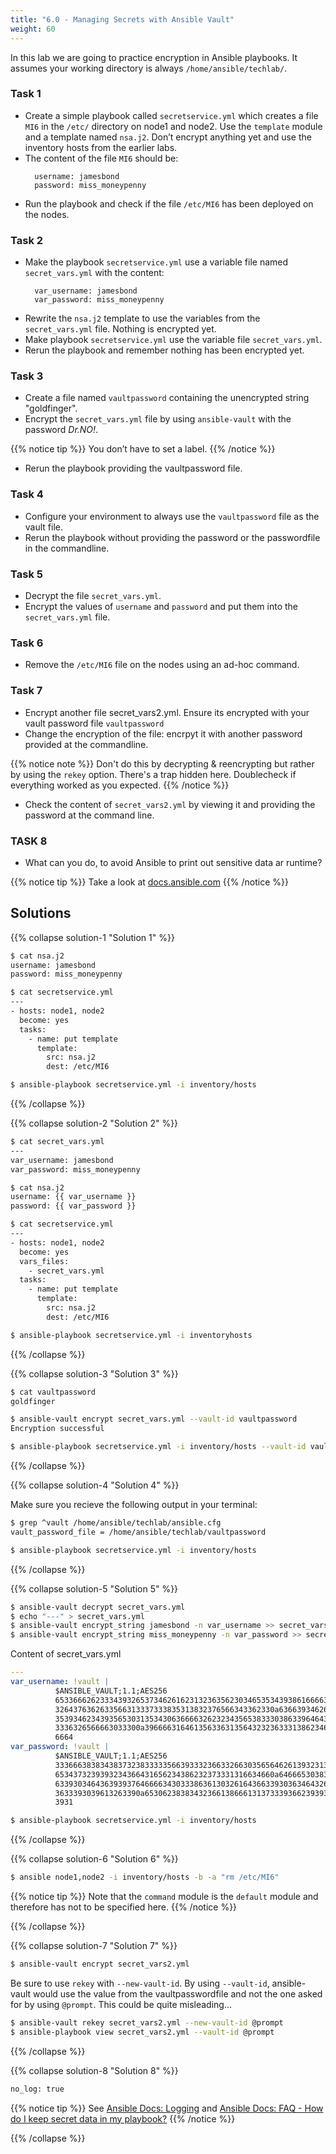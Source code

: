 ```yaml
---
title: "6.0 - Managing Secrets with Ansible Vault"
weight: 60
---
```


In this lab we are going to practice encryption in Ansible playbooks. It assumes your working directory is always `/home/ansible/techlab/`.

### Task 1

- Create a simple playbook called `secretservice.yml` which creates a file `MI6` in the `/etc/` directory on node1 and node2. Use the `template` module and a template named `nsa.j2`. Don’t encrypt anything yet and use the inventory hosts from the earlier labs.
- The content of the file `MI6` should be:
  ```
    username: jamesbond
    password: miss_moneypenny
  ```
- Run the playbook and check if the file `/etc/MI6` has been deployed on the nodes.

### Task 2

- Make the playbook `secretservice.yml` use a variable file named `secret_vars.yml` with the content:
  ```
    var_username: jamesbond
    var_password: miss_moneypenny
  ```
- Rewrite the `nsa.j2` template to use the variables from the `secret_vars.yml` file. Nothing is encrypted yet.
- Make playbook `secretservice.yml` use the variable file `secret_vars.yml`.
- Rerun the playbook and remember nothing has been encrypted yet.

### Task 3

- Create a file named `vaultpassword` containing the unencrypted string "goldfinger".
- Encrypt the `secret_vars.yml` file by using `ansible-vault` with the password *Dr.NO\!*.

{{% notice tip %}}
You don’t have to set a label.
{{% /notice %}}

- Rerun the playbook providing the vaultpassword file.

### Task 4

- Configure your environment to always use the `vaultpassword` file as the vault file.
- Rerun the playbook without providing the password or the passwordfile in the commandline.

### Task 5

- Decrypt the file `secret_vars.yml`.
- Encrypt the values of `username` and `password` and put them into the `secret_vars.yml` file.

### Task 6

- Remove the `/etc/MI6` file on the nodes using an ad-hoc command.

### Task 7

- Encrypt another file secret_vars2.yml. Ensure its encrypted with your vault password file `vaultpassword`
- Change the encryption of the file: encrpyt it with another password provided at the commandline.

{{% notice note %}}
 Don't do this by decrypting & reencrypting but rather by using the `rekey` option. 
 There's a trap hidden here. Doublecheck if everything worked as you expected.
{{% /notice %}}

- Check the content of `secret_vars2.yml` by viewing it and providing the password at the command line.

### TASK 8

- What can you do, to avoid Ansible to print out sensitive data ar runtime?

{{% notice tip %}}
Take a look at [docs.ansible.com](https://docs.ansible.com)
{{% /notice %}}

## Solutions

{{% collapse solution-1 "Solution 1" %}}
```bash
$ cat nsa.j2 
username: jamesbond
password: miss_moneypenny

$ cat secretservice.yml 
---
- hosts: node1, node2
  become: yes
  tasks:
    - name: put template
      template:
        src: nsa.j2
        dest: /etc/MI6

$ ansible-playbook secretservice.yml -i inventory/hosts  
```
{{% /collapse %}}


{{% collapse solution-2 "Solution 2" %}}

```bash
$ cat secret_vars.yml 
---
var_username: jamesbond
var_password: miss_moneypenny

$ cat nsa.j2 
username: {{ var_username }}
password: {{ var_password }}

$ cat secretservice.yml 
---
- hosts: node1, node2
  become: yes
  vars_files:
    - secret_vars.yml
  tasks:
    - name: put template
      template:
        src: nsa.j2
        dest: /etc/MI6

$ ansible-playbook secretservice.yml -i inventoryhosts
```
{{% /collapse %}}

{{% collapse solution-3 "Solution 3" %}}
```bash
$ cat vaultpassword 
goldfinger

$ ansible-vault encrypt secret_vars.yml --vault-id vaultpassword
Encryption successful

$ ansible-playbook secretservice.yml -i inventory/hosts --vault-id vaultpassword
```
{{% /collapse %}}

{{% collapse solution-4 "Solution 4" %}}

Make sure you recieve the following output in your terminal:

```bash
$ grep ^vault /home/ansible/techlab/ansible.cfg 
vault_password_file = /home/ansible/techlab/vaultpassword

$ ansible-playbook secretservice.yml -i inventory/hosts
```

{{% /collapse %}}

{{% collapse solution-5 "Solution 5" %}}

```bash
$ ansible-vault decrypt secret_vars.yml
$ echo "---" > secret_vars.yml
$ ansible-vault encrypt_string jamesbond -n var_username >> secret_vars.yml
$ ansible-vault encrypt_string miss_moneypenny -n var_password >> secret_vars.yml
```

Content of secret_vars.yml
```yaml
---
var_username: !vault |
          $ANSIBLE_VAULT;1.1;AES256
          65336662623334393265373462616231323635623034653534393861666637333232383438393534
          3264376362633566313337333835313832376566343362330a636639346263323961636232306134
          35393462343935653031353430636666326232343565383330386339646436376265316264376366
          3336326566663033300a396666316461356336313564323236333138623465373439343032333930
          6664
var_password: !vault |
          $ANSIBLE_VAULT;1.1;AES256
          33366638383438373238333335663933323663326630356564626139323135306563343335613331
          6534373239393234366431656234386232373331316634660a646665303838636465303638316366
          63393034643639393764666634303338636130326164366339303634643264646235323637326661
          3633393039613263390a653062383834323661386661313733393662393935663263633565396133
          3931
```
```bash
$ ansible-playbook secretservice.yml -i inventory/hosts
```

{{% /collapse %}}

{{% collapse solution-6 "Solution 6" %}}
```bash
$ ansible node1,node2 -i inventory/hosts -b -a "rm /etc/MI6"
```

{{% notice tip %}} 
Note that the `command` module is the `default` module and therefore has not to be specified here.
{{% /notice %}}

{{% /collapse %}}

{{% collapse solution-7 "Solution 7" %}}

```bash
$ ansible-vault encrypt secret_vars2.yml
```

Be sure to use `rekey` with `--new-vault-id`. By using `--vault-id`, ansible-vault would use the value from the vaultpasswordfile and not the one asked for by using `@prompt`. This could be quite misleading...

```bash
$ ansible-vault rekey secret_vars2.yml --new-vault-id @prompt
$ ansible-playbook view secret_vars2.yml --vault-id @prompt
```

{{% /collapse %}}

{{% collapse solution-8 "Solution 8" %}}
```bash
no_log: true
```
{{% notice tip %}}
See [Ansible Docs: Logging](https://docs.ansible.com/ansible/devel/reference_appendices/logging.html) and [Ansible Docs: FAQ - How do I keep secret data in my playbook?](https://docs.ansible.com/ansible/devel/reference_appendices/faq.html#keep-secret-data)
{{% /notice %}}

{{% /collapse %}}